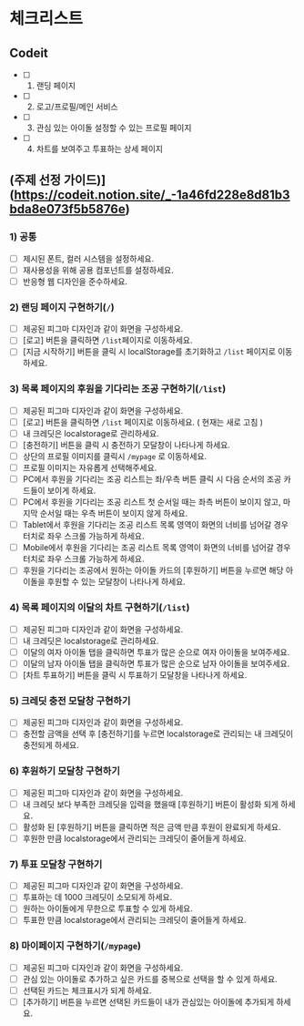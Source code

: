 # 체크리스트

## Codeit

- [ ] 1. 랜딩 페이지
- [ ] 2. 로고/프로필/메인 서비스
- [ ] 3. 관심 있는 아이돌 설정할 수 있는 프로필 페이지
- [ ] 4. 차트를 보여주고 투표하는 상세 페이지

## (주제 선정 가이드)](https://codeit.notion.site/_-1a46fd228e8d81b3bda8e073f5b5876e)

### 1) 공통

- [ ] 제시된 폰트, 컬러 시스템을 설정하세요.
- [ ] 재사용성을 위해 공용 컴포넌트를 설정하세요.
- [ ] 반응형 웹 디자인을 준수하세요.

### 2) 랜딩 페이지 구현하기(`/`)

- [ ] 제공된 피그마 디자인과 같이 화면을 구성하세요.
- [ ] [로고] 버튼을 클릭하면 `/list`페이지로 이동하세요.
- [ ] [지금 시작하기] 버튼을 클릭 시 localStorage를 초기화하고 `/list` 페이지로 이동하세요.

### 3) 목록 페이지의 후원을 기다리는 조공 구현하기(`/list`)

- [ ] 제공된 피그마 디자인과 같이 화면을 구성하세요.
- [ ] [로고] 버튼을 클릭하면 `/list` 페이지로 이동하세요. ( 현재는 새로 고침 )
- [ ] 내 크레딧은 localstorage로 관리하세요.
- [ ] [충전하기] 버튼을 클릭 시 충전하기 모달창이 나타나게 하세요.
- [ ] 상단의 프로필 이미지를 클릭시 `/mypage` 로 이동하세요.
- [ ] 프로필 이미지는 자유롭게 선택해주세요.
- [ ] PC에서 후원을 기다리는 조공 리스트는 좌/우측 버튼 클릭 시 다음 순서의 조공 카드들이 보이게 하세요.
- [ ] PC에서 후원을 기다리는 조공 리스트 첫 순서일 때는 좌측 버튼이 보이지 않고, 마지막 순서일 때는 우측 버튼이 보이지 않게 하세요.
- [ ] Tablet에서 후원을 기다리는 조공 리스트 목록 영역이 화면의 너비를 넘어갈 경우 터치로 좌우 스크롤 가능하게 하세요.
- [ ] Mobile에서 후원을 기다리는 조공 리스트 목록 영역이 화면의 너비를 넘어갈 경우 터치로 좌우 스크롤 가능하게 하세요.
- [ ] 후원을 기다리는 조공에서 원하는 아이돌 카드의 [후원하기] 버튼을 누르면 해당 아이돌을 후원할 수 있는 모달창이 나타나게 하세요.

### 4) 목록 페이지의 이달의 차트 구현하기(`/list`)

- [ ] 제공된 피그마 디자인과 같이 화면을 구성하세요.
- [ ] 내 크레딧은 localstorage로 관리하세요.
- [ ] 이달의 여자 아이돌 탭을 클릭하면 투표가 많은 순으로 여자 아이돌을 보여주세요.
- [ ] 이달의 남자 아이돌 탭을 클릭하면 투표가 많은 순으로 남자 아이돌을 보여주세요.
- [ ] [차트 투표하기] 버튼을 클릭 시 투표하기 모달창을 나타나게 하세요.

### 5) 크레딧 충전 모달창 구현하기

- [ ] 제공된 피그마 디자인과 같이 화면을 구성하세요.
- [ ] 충전할 금액을 선택 후 [충전하기]를 누르면 localstorage로 관리되는 내 크레딧이 충전되게 하세요.

### 6) 후원하기 모달창 구현하기

- [ ] 제공된 피그마 디자인과 같이 화면을 구성하세요.
- [ ] 내 크레딧 보다 부족한 크레딧을 입력을 했을때 [후원하기] 버튼이 활성화 되게 하세요.
- [ ] 활성화 된 [후원하기] 버튼을 클릭하면 적은 금액 만큼 후원이 완료되게 하세요.
- [ ] 후원한 만큼 localstorage에서 관리되는 크레딧이 줄어들게 하세요.

### 7) 투표 모달창 구현하기

- [ ] 제공된 피그마 디자인과 같이 화면을 구성하세요.
- [ ] 투표하는 데 1000 크레딧이 소모되게 하세요.
- [ ] 원하는 아이돌에게 무한으로 투표할 수 있게 하세요.
- [ ] 투표한 만큼 localstorage에서 관리되는 크레딧이 줄어들게 하세요.

### 8) 마이페이지 구현하기(`/mypage`)

- [ ] 제공된 피그마 디자인과 같이 화면을 구성하세요.
- [ ] 관심 있는 아이돌로 추가하고 싶은 카드를 중복으로 선택을 할 수 있게 하세요.
- [ ] 선택된 카드는 체크표시가 되게 하세요.
- [ ] [추가하기] 버튼을 누르면 선택된 카드들이 내가 관심있는 아이돌에 추가되게 하세요.
